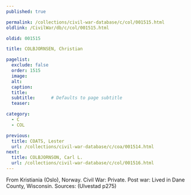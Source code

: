 ```yaml
---
published: true

permalink: /collections/civil-war-database/c/col/001515.html
oldlink: /CivilWar/db/c/col/001515.html

oldid: 001515

title: COLBJORNSEN, Christian

pagelist:
  exclude: false
  order: 1515
  image: 
  alt:
  caption:
  title:
  subtitle:      # Defaults to page subtitle
  teaser:

category: 
  - C 
  - COL

previous:
  title: COATS, Lester
  url: /collections/civil-war-database/c/coa/001514.html  
next:
  title: COLBJORNSON, Carl L.
  url: /collections/civil-war-database/c/col/001516.html   
---
```

From Kristiania (Oslo), Norway. Civil War: Private. Post war: Lived in Dane County, Wisconsin. Sources: (Ulvestad p275)
